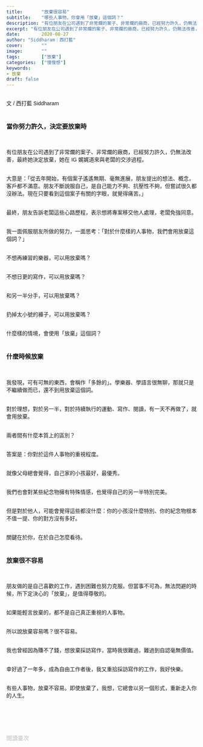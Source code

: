 ```yaml
---
title:       "放棄很容易"
subtitle:    "哪些人事物，你會用「放棄」這個詞？"
description: "有位朋友在公司遇到了非常爛的案子、非常爛的廠商，已經努力許久，仍無法改善，最終她決定放棄，她在 IG 娓娓道來與老闆的交涉過程..."
excerpt: "有位朋友在公司遇到了非常爛的案子、非常爛的廠商，已經努力許久，仍無法改善，最終她決定放棄，她在 IG 娓娓道來與老闆的交涉過程..."
date:        2020-08-27
author: "Siddharam｜西打藍"
cover:       ""
image:       ""
tags:        ["放棄"]
categories:  ["慢慢想"]
keywords:
- 放棄
draft: false
---
```


<article style="font-family: 'Noto Sans TC', '微軟正黑體', sans-serif; font-weight: 300;">

<br>文 / 西打藍 Siddharam<br><br>

<h3 class="article-h1-color">當你努力許久，決定要放棄時</h3><br>

有位朋友在公司遇到了非常爛的案子、非常爛的廠商，已經努力許久，仍無法改善，最終她決定放棄，她在 IG 娓娓道來與老闆的交涉過程。<br><br>

大意是：「從去年開始，有個案子遙遙無期、毫無進展，朋友提出的想法、概念，客戶都不滿意。朋友不斷說服自己，是自己能力不夠、抗壓性不夠，但嘗試很久都沒辦法。現在只要看到這個案子有關的字眼，就覺得痛苦。」<br><br>

最終，朋友告訴老闆這些心路歷程，表示想將專案移交他人處理，老闆免強同意。<br><br>

我一面佩服朋友所做的努力，一面思考：「對於什麼樣的人事物，我們會用放棄這個詞？」<br><br>

不想再練習的樂器，可以用放棄嗎？<br><br>

不想日更的寫作，可以用放棄嗎？<br><br>

和另一半分手，可以用放棄嗎？<br><br>

扔掉太小號的褲子，可以用放棄嗎？<br><br>

什麼樣的情境，會使用「放棄」這個詞？<br><br>


<h3 class="article-h1-color">什麼時候放棄</h3><br>

我發現，可有可無的東西，會稱作「多餘的」。學樂器、學語言很無聊，那就只是不繼續做而已，還不到用放棄這個詞。<br><br>

對於理想，對於另一半，對於持續執行的運動、寫作、閱讀，有一天不再做了，就會用放棄。<br><br>

兩者間有什麼本質上的區別？<br><br>

答案是：你對於這件人事物的重視程度。<br><br>

就像父母總會覺得，自己家的小孩最好，最優秀。<br><br>

我們也會對某些紀念物擁有特殊情感，也覺得自己的另一半特別完美。<br><br>

但是對於他人，可能會覺得這些都沒什麼：你的小孩沒什麼特別、你的紀念物根本不值一提、你的對方沒有多好。<br><br>

關鍵在於你，在於自己怎麼看待。<br><br>


<h3 class="article-h1-color">放棄很不容易</h3><br>

朋友做的是自己喜歡的工作，遇到困難也努力克服。但當事不可為，無法閃避的時候，所下定決心的「放棄」，是值得尊敬的。<br><br>

如果能輕言放棄的，都不是自己真正重視的人事物。<br><br>

所以說放棄容易嗎？很不容易。<br><br>

我也曾經因為賺不了錢，想放棄採訪寫作，當時我很難過，難過到自認毫無價值。<br><br>

幸好過了一年多，成為自由工作者後，我又重拾採訪寫作的工作，我好快樂。<br><br>

有些人事物，放棄不容易。即使放棄了，我想，它總會以另一個形式，重新走入你的人生。<br><br>



<br><br><br>

</article>

<div style="color: #bfbfbf; font-size: 15px;" id="busuanzi_container_page_pv">
  閱讀量<span id="busuanzi_value_page_pv"></span>次
</div>

<script src="../../js/post.js"></script>





